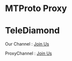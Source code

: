 # MTProto Proxy #

# TeleDiamond #

Our Channel : [Join Us](https://t.me/telediamondch)

ProxyChannel : [Join Us](https://t.me/mtpproxyir)

